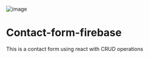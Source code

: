 ![image](https://github.com/Vid2503/Contact-form-firebase/assets/144225559/0b2f4ae8-5f57-4d80-9baa-cd2a08bb51cf)
# Contact-form-firebase
This is a contact form using react with CRUD operations
